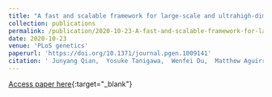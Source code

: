 ```yaml
---
title: "A fast and scalable framework for large-scale and ultrahigh-dimensional sparse regression with application to the UK Biobank"
collection: publications
permalink: /publication/2020-10-23-A-fast-and-scalable-framework-for-large-scale-and-ultrahigh-dimensional-sparse-regression-with-application-to-the-UK-Biobank
date: 2020-10-23
venue: 'PLoS genetics'
paperurl: 'https://doi.org/10.1371/journal.pgen.1009141'
citation: ' Junyang Qian,  Yosuke Tanigawa,  Wenfei Du,  Matthew Aguirre,  Chris Chang,  Robert Tibshirani,  Manuel Rivas,  Trevor Hastie, &quot;A fast and scalable framework for large-scale and ultrahigh-dimensional sparse regression with application to the UK Biobank.&quot; PLoS genetics, 2020.'
---
```

[Access paper here](https://doi.org/10.1371/journal.pgen.1009141){:target="_blank"}
